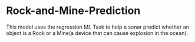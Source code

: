 # Rock-and-Mine-Prediction
This model uses the regression ML Task to help a sonar predict whether an object is a Rock or a Mine(a device that can cause explosion in the ocean).
